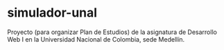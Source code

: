 # simulador-unal
Proyecto (para organizar Plan de Estudios) de la asignatura de Desarrollo Web I en la Universidad Nacional de Colombia, sede Medellín.
